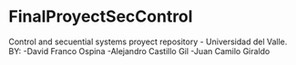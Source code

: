 # FinalProyectSecControl
Control and secuential systems proyect repository - Universidad del Valle.
BY:
-David Franco Ospina
-Alejandro Castillo Gil
-Juan Camilo Giraldo
